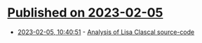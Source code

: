 # [Published on 2023-02-05](index.md)

* [2023-02-05, 10:40:51](https://news.ycombinator.com/item?id=34663720) - [Analysis of Lisa Clascal source-code](http://eschatologist.net/blog/?p=314)

